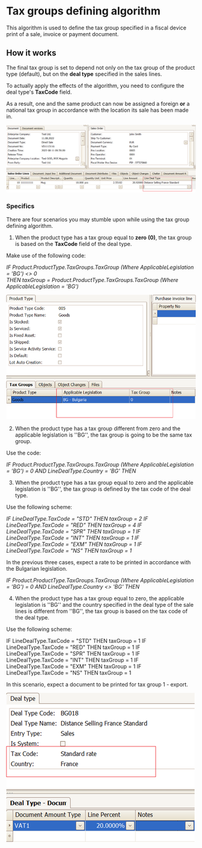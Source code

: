 # Tax groups defining algorithm

This algorithm is used to define the tax group specified in a fiscal device print of a sale, invoice or payment document.

## How it works

The final tax group is set to depend not only on the tax group of the product type (default), but on the **deal type** specified in the sales lines.

To actually apply the effects of the algorithm, you need to configure the deal type's **TaxCode** field. 

As a result, one and the same product can now be assigned a foreign **or** a national tax group in accordance with the location its sale has been made in.

![Picture](images/scrshot_1.png)

### Specifics

There are four scenarios you may stumble upon while using the tax group defining algorithm.

1. When the product type has a tax group equal to **zero** **(0)**, the tax group is based on the **TaxCode** field of the deal type.

Make use of the following code:

_IF Product.ProductType.TaxGroups.TaxGroup (Where ApplicableLegislation = 'BG') <> 0 <br>
THEN taxGroup = Product.ProductType.TaxGroups.TaxGroup (Where ApplicableLegislation = 'BG')_

![Picture](images/scrshot_2.png)

2. When the product type has a tax group different from zero and the applicable legislation is ''BG'', the tax group is going to be the same tax group.

Use the code:

_IF Product.ProductType.TaxGroups.TaxGroup (Where ApplicableLegislation = 'BG') = 0 AND LineDealType.Country = 'BG' THEN_

3. When the product type has a tax group equal to zero and the applicable legislation is ''BG'', the tax group is defined by the tax code of the deal type.

Use the following scheme:

_IF LineDealType.TaxCode = "STD" THEN taxGroup = 2
IF LineDealType.TaxCode = "RED" THEN taxGroup = 4
IF LineDealType.TaxCode = "SPR" THEN taxGroup = 1
IF LineDealType.TaxCode = "INT" THEN taxGroup = 1
IF LineDealType.TaxCode = "EXM" THEN taxGroup = 1
IF LineDealType.TaxCode = "NS" THEN taxGroup = 1_

In the previous three cases, expect a rate to be printed in accordance with the Bulgarian legislation.

_IF Product.ProductType.TaxGroups.TaxGroup (Where ApplicableLegislation = 'BG') = 0 AND LineDealType.Country <> 'BG' THEN_

4. When the product type has a tax group equal to zero, the applicable legislation is ''BG'' and the country specified in the deal type of the sale lines is different from ''BG'', the tax group is based on the tax code of the deal type.

Use the following scheme:

IF LineDealType.TaxCode = "STD" THEN taxGroup = 1
IF LineDealType.TaxCode = "RED" THEN taxGroup = 1
IF LineDealType.TaxCode = "SPR" THEN taxGroup = 1
IF LineDealType.TaxCode = "INT" THEN taxGroup = 1
IF LineDealType.TaxCode = "EXM" THEN taxGroup = 1
IF LineDealType.TaxCode = "NS" THEN taxGroup = 1

In this scenario, expect a document to be printed for tax group 1 - export.

![Picture](images/scrshot_3.png)
